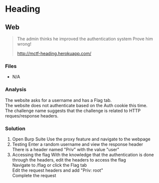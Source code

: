 # Heading
## Web

> The admin thinks he improved the authentication system
> Prove him wrong!
>
> http://mctf-heading.herokuapp.com/

### Files
- N/A

### Analysis
The website asks for a username and has a Flag tab.<br />
The website does not authenticate based on the Auth cookie this time.<br />
The challenge name suggests that the challenge is related to HTTP reques/response headers.

### Solution
1. Open Burp Suite
   Use the proxy feature and navigate to the webpage
2. Testing
   Enter a random username and view the response header<br />
   There is a header named "Priv" with the value "user"
3. Accessing the flag
   With the knowledge that the authentication is done through the headers, edit the headers to access the flag<br />
   Navigate to /flag or click the Flag tab<br />
   Edit the request headers and add "Priv: root"<br />
   Complete the request
   
